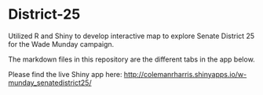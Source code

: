 # District-25
Utilized R and Shiny to develop interactive map to explore Senate District 25 for the Wade Munday campaign.

The markdown files in this repository are the different tabs in the app below.

Please find the live Shiny app here: http://colemanrharris.shinyapps.io/w-munday_senatedistrict25/

